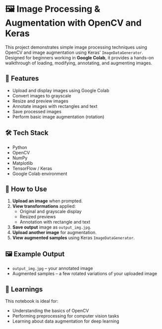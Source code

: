 # 🖼️ Image Processing & Augmentation with OpenCV and Keras

This project demonstrates simple image processing techniques using OpenCV and image augmentation using Keras' `ImageDataGenerator`. Designed for beginners working in **Google Colab**, it provides a hands-on walkthrough of loading, modifying, annotating, and augmenting images.

## 📌 Features

- Upload and display images using Google Colab
- Convert images to grayscale
- Resize and preview images
- Annotate images with rectangles and text
- Save processed images
- Perform basic image augmentation (rotation)

## 🛠️ Tech Stack

- Python
- OpenCV
- NumPy
- Matplotlib
- TensorFlow / Keras
- Google Colab environment

## 🚀 How to Use

1. **Upload an image** when prompted.
2. **View transformations** applied:
   - Original and grayscale display
   - Resized previews
   - Annotation with rectangle and text
3. **Save output** image as `output_img.jpg`.
4. **Upload another image** for augmentation.
5. **View augmented samples** using Keras `ImageDataGenerator`.

## 🖼️ Example Output

- `output_img.jpg` – your annotated image
- Augmented samples – a few rotated variations of your uploaded image

## 🧠 Learnings

This notebook is ideal for:

- Understanding the basics of OpenCV
- Performing preprocessing for computer vision tasks
- Learning about data augmentation for deep learning

